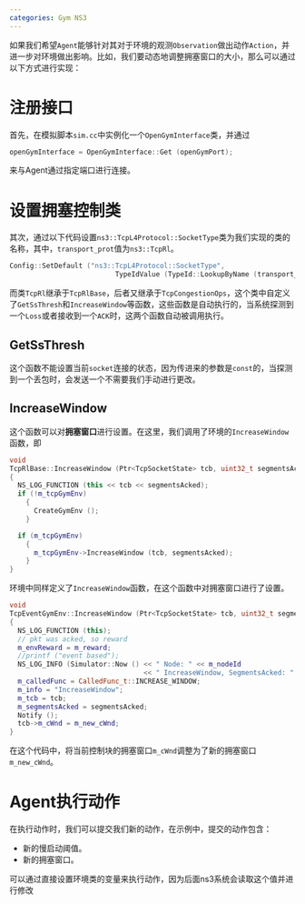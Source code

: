 ```yaml
---
categories: Gym NS3
---
```


如果我们希望`Agent`能够针对其对于环境的观测`Observation`做出动作`Action`，并进一步对环境做出影响。比如，我们要动态地调整拥塞窗口的大小，那么可以通过以下方式进行实现：

# 注册接口

首先，在模拟脚本`sim.cc`中实例化一个`OpenGymInterface`类，并通过

```c++
openGymInterface = OpenGymInterface::Get (openGymPort);
```

来与Agent通过指定端口进行连接。

# 设置拥塞控制类

其次，通过以下代码设置`ns3::TcpL4Protocol::SocketType`类为我们实现的类的名称，其中，`transport_prot`值为`ns3::TcpRl`。

```c++
Config::SetDefault ("ns3::TcpL4Protocol::SocketType",
                          TypeIdValue (TypeId::LookupByName (transport_prot)));
```

而类`TcpRl`继承于`TcpRlBase`，后者又继承于`TcpCongestionOps`，这个类中自定义了`GetSsThresh`和`IncreaseWindow`等函数，这些函数是自动执行的，当系统探测到一个`Loss`或者接收到一个`ACK`时，这两个函数自动被调用执行。

## GetSsThresh

这个函数不能设置当前`socket`连接的状态，因为传进来的参数是`const`的，当探测到一个丢包时，会发送一个不需要我们手动进行更改。

## IncreaseWindow

这个函数可以对**拥塞窗口**进行设置。在这里，我们调用了环境的`IncreaseWindow`函数，即

```c++
void
TcpRlBase::IncreaseWindow (Ptr<TcpSocketState> tcb, uint32_t segmentsAcked)
{
  NS_LOG_FUNCTION (this << tcb << segmentsAcked);
  if (!m_tcpGymEnv)
    {
      CreateGymEnv ();
    }

  if (m_tcpGymEnv)
    {
      m_tcpGymEnv->IncreaseWindow (tcb, segmentsAcked);
    }
}
```

环境中同样定义了`IncreaseWindow`函数，在这个函数中对拥塞窗口进行了设置。

```c++
void
TcpEventGymEnv::IncreaseWindow (Ptr<TcpSocketState> tcb, uint32_t segmentsAcked)
{
  NS_LOG_FUNCTION (this);
  // pkt was acked, so reward
  m_envReward = m_reward;
  //printf ("event based");
  NS_LOG_INFO (Simulator::Now () << " Node: " << m_nodeId
                                 << " IncreaseWindow, SegmentsAcked: " << segmentsAcked);
  m_calledFunc = CalledFunc_t::INCREASE_WINDOW;
  m_info = "IncreaseWindow";
  m_tcb = tcb;
  m_segmentsAcked = segmentsAcked;
  Notify ();
  tcb->m_cWnd = m_new_cWnd;
}
```

在这个代码中，将当前控制块的拥塞窗口`m_cWnd`调整为了新的拥塞窗口`m_new_cWnd`。

# Agent执行动作

在执行动作时，我们可以提交我们新的动作，在示例中，提交的动作包含：

- 新的慢启动阈值。
- 新的拥塞窗口。

可以通过直接设置环境类的变量来执行动作，因为后面ns3系统会读取这个值并进行修改